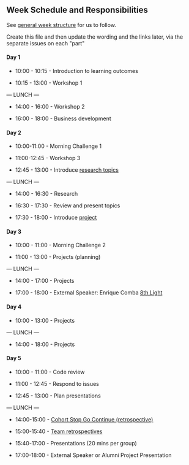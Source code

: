 ## Week Schedule and Responsibilities

See [general week structure](https://github.com/foundersandcoders/master-reference/blob/master/coursebook/general/week-schedule.md#general-week-schedule) for us to follow.

Create this file and then update the wording and the links later, via the separate issues on each "part"

#### Day 1

- 10:00 - 10:15 - Introduction to learning outcomes

- 10:15 - 13:00 - Workshop 1

— LUNCH —

- 14:00 - 16:00 - Workshop 2

- 16:00 - 18:00 - Business development

#### Day 2

- 10:00-11:00 - Morning Challenge 1

- 11:00-12:45 - Workshop 3

- 12:45 - 13:00 - Introduce [research topics](./research-afternoon.md)

— LUNCH —

- 14:00 - 16:30 - Research

- 16:30 - 17:30 - Review and present topics

- 17:30 - 18:00 - Introduce [project](./project.md)

#### Day 3

- 10:00 - 11:00 - Morning Challenge 2

- 11:00 - 13:00 - Projects (planning)

— LUNCH —

- 14:00 - 17:00 - Projects

- 17:00 - 18:00 - External Speaker: Enrique Comba [8th Light](https://8thlight.com/)

#### Day 4

- 10:00 - 13:00 - Projects

— LUNCH —

- 14:00 - 18:00 - Projects

#### Day 5

- 10:00 - 11:00 - Code review

- 11:00 - 12:45 - Respond to issues

- 12:45 - 13:00 - Plan presentations

— LUNCH —

- 14:00-15:00 - [Cohort Stop Go Continue (retrospective)](https://github.com/foundersandcoders/master-reference/blob/master/coursebook/general/retrospectives.md#cohort-retrospective)

- 15:00-15:40 - [Team retrospectives](https://github.com/foundersandcoders/master-reference/blob/master/coursebook/general/retrospectives.md#team-retrospective)

- 15:40-17:00 - Presentations (20 mins per group)

- 17:00-18:00 - External Speaker or Alumni Project Presentation

